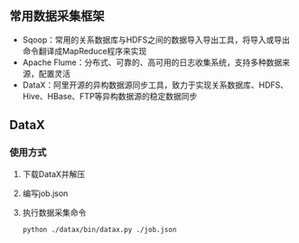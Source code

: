 ## 常用数据采集框架

- Sqoop：常用的关系数据库与HDFS之间的数据导入导出工具，将导入或导出命令翻译成MapReduce程序来实现
- Apache Flume：分布式、可靠的、高可用的日志收集系统，支持多种数据来源，配置灵活
- DataX：阿里开源的异构数据源同步工具，致力于实现关系数据库、HDFS、Hive、HBase、FTP等异构数据源的稳定数据同步

## DataX

### 使用方式

1. 下载DataX并解压

2. 编写job.json

3. 执行数据采集命令

   ```bash
   python ./datax/bin/datax.py ./job.json
   ```

   